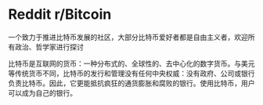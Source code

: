# Reddit r/Bitcoin

一个致力于推进比特币发展的社区，大部分比特币爱好者都是自由主义者，欢迎所有政治、哲学家进行探讨

比特币是互联网的货币：一种分布式的、全球性的、去中心化的数字货币。与美元等传统货币不同，比特币的发行和管理没有任何中央权威：没有政府、公司或银行负责比特币。因此，它更能抵抗疯狂的通货膨胀和腐败的银行。使用比特币，用户可以成为自己的银行。
